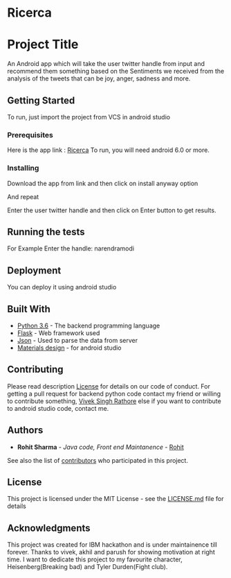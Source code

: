 # Ricerca
# Project Title

An Android app which will take the user twitter handle from input and recommend them something based on the Sentiments we received from
the analysis of the tweets that can be joy, anger, sadness and more.

## Getting Started

To run, just import the project from VCS in android studio

### Prerequisites

Here is the app link : [Ricerca](https://drive.google.com/open?id=1dX47271mP0Ze6Fd5bwkIMt80RcXE_ams)
To run, you will need android 6.0 or more.

### Installing

Download the app from link and then click on install anyway option

And repeat

Enter the user twitter handle and then click on Enter button to get results.

## Running the tests

For Example
Enter the handle: narendramodi

## Deployment

You can deploy it using android studio

## Built With

* [Python 3.6](https://www.python.org/downloads/) - The backend programming language
* [Flask](http://flask.pocoo.org/) - Web framework used
* [Json](https://developer.android.com/reference/org/json/JSONObject) - Used to parse the data from server 
* [Materials design](terial.google.com) - for android studio

## Contributing

Please read description [License](https://github.com/rohit9934/Ricerca/blob/master/MITLicense) for details on our code of conduct.
For getting a pull request for backend python code contact my friend or willing to contribute something, [Vivek Singh Rathore](https://github.com/vivek-singh-rathore) else if you want to contribute to android studio code, contact me.


## Authors

* **Rohit Sharma** - *Java code, Front end Maintanence* - [Rohit](https://github.com/rohit9934)

See also the list of [contributors](https://github.com/your/project/contributors) who participated in this project.

## License

This project is licensed under the MIT License - see the [LICENSE.md](LICENSE.md) file for details

## Acknowledgments

This project was created for IBM hackathon and is under maintainence till forever.
Thanks to vivek, akhil and parush for showing motivation at right time.
I want to dedicate this project to my favourite character, Heisenberg(Breaking bad) and Tyler Durden(Fight club).

